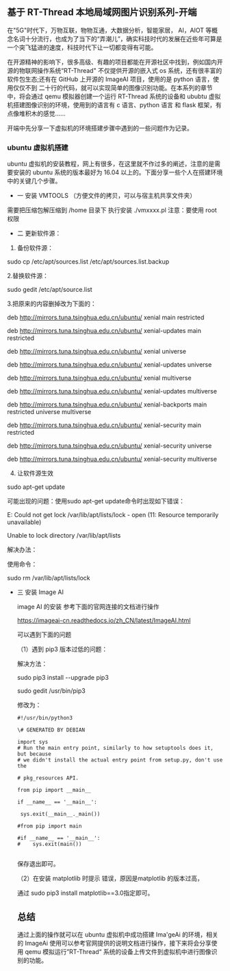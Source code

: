 ## 基于 RT-Thread 本地局域网图片识别系列-开端

  在"5G"时代下，万物互联，物物互通，大数据分析，智能家居， AI，AIOT 等概念名词十分流行，也成为了当下的“弄潮儿”，确实科技时代的发展在近些年可算是一个突飞猛进的速度，科技时代下让一切都变得有可能。

  在开源精神的影响下，很多高级、有趣的项目都能在开源社区中找到，例如国内开源的物联网操作系统“RT-Thread" 不仅提供开源的嵌入式 os 系统，还有很丰富的软件包生态;还有在 GitHub 上开源的 ImageAI 项目，使用的是 python  语言，使用仅仅不到 二十行的代码，就可以实现简单的图像识别功能。在本系列的章节中，将会通过 qemu 模拟器创建一个运行 RT-Thread 系统的设备和 ububtu 虚拟机搭建图像识别的环境，使用到的语言有 c 语言、python 语言 和 flask 框架，有点像堆积木的感觉......

  开端中先分享一下虚拟机的环境搭建步骤中遇到的一些问题作为记录。

###  ubuntu 虚拟机搭建

ubuntu 虚拟机的安装教程，网上有很多，在这里就不作过多的阐述，注意的是需要安装的 ubuntu 系统的版本最好为 16.04 以上的。下面分享一些个人在搭建环境中的关键几个步骤。

* 一 安装 VMTOOLS （方便文件的拷贝，可以与宿主机共享文件夹）

需要把压缩包解压缩到 /home 目录下 执行安装 ./vmxxxx.pl  注意：要使用 root 权限

* 二 更新软件源：

1. 备份软件源：

sudo cp /etc/apt/sources.list /etc/apt/sources.list.backup

2.替换软件源：

sudo gedit /etc/apt/source.list

3.把原来的内容删掉改为下面的：

deb http://mirrors.tuna.tsinghua.edu.cn/ubuntu/ xenial main restricted

deb http://mirrors.tuna.tsinghua.edu.cn/ubuntu/ xenial-updates main restricted

deb http://mirrors.tuna.tsinghua.edu.cn/ubuntu/ xenial universe

deb http://mirrors.tuna.tsinghua.edu.cn/ubuntu/ xenial-updates universe

deb http://mirrors.tuna.tsinghua.edu.cn/ubuntu/ xenial multiverse

deb http://mirrors.tuna.tsinghua.edu.cn/ubuntu/ xenial-updates multiverse

deb http://mirrors.tuna.tsinghua.edu.cn/ubuntu/ xenial-backports main restricted universe multiverse

deb http://mirrors.tuna.tsinghua.edu.cn/ubuntu/ xenial-security main restricted

deb http://mirrors.tuna.tsinghua.edu.cn/ubuntu/ xenial-security universe

deb http://mirrors.tuna.tsinghua.edu.cn/ubuntu/ xenial-security multiverse

4. 让软件源生效

sudo apt-get update

可能出现的问题：使用sudo apt-get update命令时出现如下错误：

E: Could not get lock /var/lib/apt/lists/lock - open (11: Resource temporarily unavailable)

Unable to lock directory /var/lib/apt/lists

解决办法：

使用命令：

sudo rm /var/lib/apt/lists/lock

* 三 安装 Image AI

  image AI 的安装 参考下面的官网连接的文档进行操作

  <https://imageai-cn.readthedocs.io/zh_CN/latest/ImageAI.html>

  可以遇到下面的问题

  （1）遇到 pip3 版本过低的问题：

  解决方法：

  sudo pip3 install --upgrade pip3

  sudo gedit /usr/bin/pip3

  修改为：

  ```
  #!/usr/bin/python3
  
  \# GENERATED BY DEBIAN
  
  import sys
  # Run the main entry point, similarly to how setuptools does it, but because
  # we didn't install the actual entry point from setup.py, don't use the
  
  # pkg_resources API.
  
  from pip import __main__
  
  if __name__ == '__main__':
  
  ​	sys.exit(__main__._main())
  
  #from pip import main
  
  #if __name__ == '__main__':
  #    sys.exit(main())
  
  
  ```

  保存退出即可。

  （2）在安装 matplotlib 时提示 错误，原因是matplotlib 的版本过高，

  通过 sudo pip3 install matplotlib==3.0指定即可。

  ## 总结

  通过上面的操作就可以在 ubuntu 虚拟机中成功搭建 Ima'geAi 的环境，相关的 ImageAi 使用可以参考官网提供的说明文档进行操作，接下来将会分享使用 qemu 模拟运行”RT-Thread“ 系统的设备上传文件到虚拟机中进行图像识别的功能。							

  ​																					

